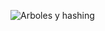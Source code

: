 ![Arboles y hashing](https://github.com/user-attachments/assets/3222d598-0aa8-457c-a95b-67e9fcd7956f)
